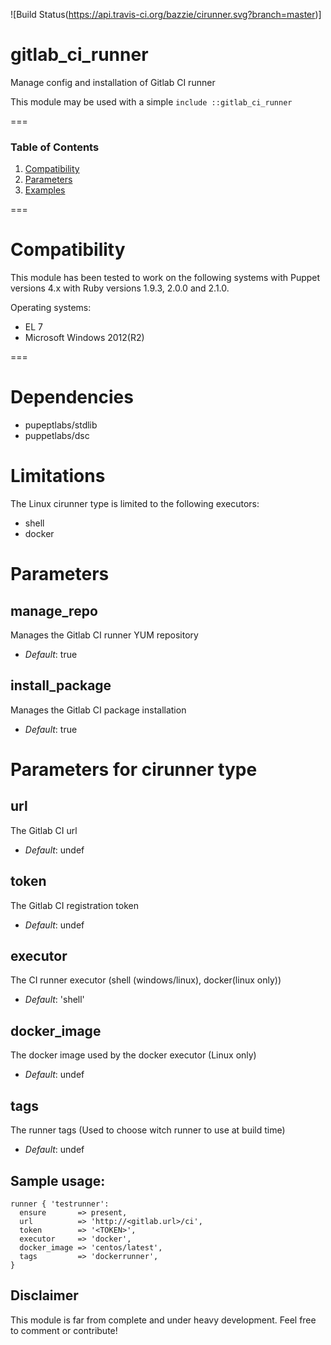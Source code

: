 ![Build Status(https://api.travis-ci.org/bazzie/cirunner.svg?branch=master)]
# gitlab_ci_runner

Manage config and installation of Gitlab CI runner

This module may be used with a simple `include ::gitlab_ci_runner`

===

### Table of Contents
1. [Compatibility](#compatibility)
1. [Parameters](#parameters)
1. [Examples](#sample-usage)

===

# Compatibility

This module has been tested to work on the following systems with Puppet
versions 4.x with Ruby versions 1.9.3, 2.0.0 and 2.1.0.

Operating systems:
* EL 7
* Microsoft Windows 2012(R2)

===

# Dependencies

* pupeptlabs/stdlib
* puppetlabs/dsc

# Limitations

The Linux cirunner type is limited to the following executors:
* shell
* docker

# Parameters

manage_repo
-----------
Manages the Gitlab CI runner YUM repository

- *Default*: true

install_package
-----------
Manages the Gitlab CI package installation

- *Default*: true

# Parameters for cirunner type

url
-----------
The Gitlab CI url

- *Default*: undef

token
-----------
The Gitlab CI registration token

- *Default*: undef

executor
-----------
The CI runner executor (shell (windows/linux), docker(linux only))

- *Default*: 'shell'

docker_image
-----------
The docker image used by the docker executor (Linux only)

- *Default*: undef

tags
-----------
The runner tags (Used to choose witch runner to use at build time)

- *Default*: undef


## Sample usage:

``` Puppet
runner { 'testrunner':
  ensure       => present,
  url          => 'http://<gitlab.url>/ci',
  token        => '<TOKEN>',
  executor     => 'docker',
  docker_image => 'centos/latest',
  tags         => 'dockerrunner',
}
```

## Disclaimer

This module is far from complete and under heavy development.
Feel free to comment or contribute!
